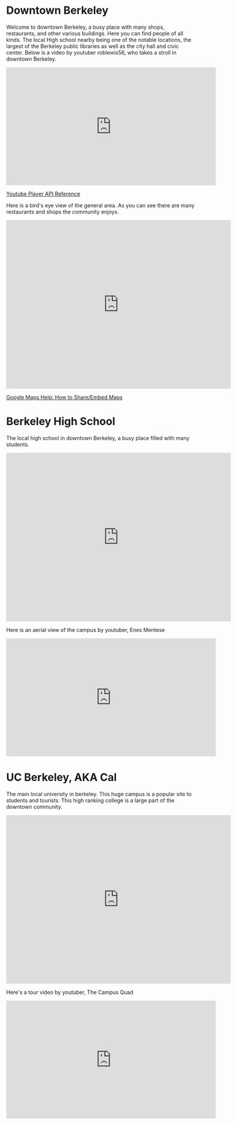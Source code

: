 <!DOCTYPE html>
<html>
<head>
    <meta charset="utf-8">
    <meta name="viewport" content="width=device-width">
    <title>repl.it</title>
    <link href="index.css" rel="stylesheet" type="text/css" />
</head>
<body>


<h1>Downtown Berkeley</h1>
<p>Welcome to downtown Berkeley, a busy place with many shops, restaurants, and other various buildings. Here you can find people of all kinds. The local High school nearby being one of the notable locations, the largest of the Berkeley public libraries as well as the city hall and civic center. Below is a video by youtuber roblewis56, who takes a stroll in downtown Berkeley.
</p>
<iframe width="560" height="315"
        src="https://www.youtube.com/embed/gXzQH84py0M" frameborder="0" allow="autoplay; encrypted-media" allowfullscreen></iframe>
<p><a href="https://developers.google.com/youtube/player_parameters">Youtube Player API Reference</a></p>
<p> Here is a bird's eye view of the general area. As you can see there are many restaurants and shops the community enjoys.</p>
<iframe src="https://www.google.com/maps/embed?pb=!1m14!1m12!1m3!1d391.39293045740555!2d-122.26808902004623!3d37.86990988293161!2m3!1f0!2f0!3f0!3m2!1i1024!2i768!4f13.1!5e0!3m2!1sen!2sus!4v1525126695082" width="600" height="450" frameborder="0" style="border:0" allowfullscreen></iframe>

<p><a href="https://support.google.com/maps/answer/144361?co=GENIE.Platform%3DDesktop&hl=en">Google Maps Help: How to Share/Embed Maps</a></p>

<h1>Berkeley High School</h1>
<p>The local high school in downtown Berkeley, a busy place filled with many students.</p>
<iframe src="https://www.google.com/maps/embed?pb=!1m18!1m12!1m3!1d1533.535396594901!2d-122.27217300239556!3d37.86702116102536!2m3!1f0!2f0!3f0!3m2!1i1024!2i768!4f13.1!3m3!1m2!1s0x80857e9b7c7a50ef%3A0x2bc78a50a61de829!2sBerkeley+High+School!5e0!3m2!1sen!2sus!4v1525127099407" width="600" height="450" frameborder="0" style="border:0" allowfullscreen></iframe>
<p>Here is an aerial view of the campus by youtuber, Enes Mentese</p>
<iframe width="560" height="315" src="https://www.youtube.com/embed/24azNR6AGbQ" frameborder="0" allow="autoplay; encrypted-media" allowfullscreen></iframe>

<h1>UC Berkeley, AKA Cal</h1>
<p>The main local university in berkeley. This huge campus is a popular site to students and tourists. This high ranking college is a large part of the downtown community.</p>
<iframe src="https://www.google.com/maps/embed?pb=!1m18!1m12!1m3!1d2818.863267179241!2d-122.26036928703269!3d37.87196307693977!2m3!1f0!2f0!3f0!3m2!1i1024!2i768!4f13.1!3m3!1m2!1s0x808f7718c522d7c1%3A0xda8034ea3b6b3289!2sUniversity+of+California%2C+Berkeley!5e0!3m2!1sen!2sus!4v1525127315615" width="600" height="450" frameborder="0" style="border:0" allowfullscreen></iframe>
<p>Here's a tour video by youtuber, The Campus Quad</p>
<iframe width="560" height="315" src="https://www.youtube.com/embed/Xq822VdzzTU" frameborder="0" allow="autoplay; encrypted-media" allowfullscreen></iframe>
